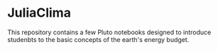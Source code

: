 # JuliaClima
This repository contains a few Pluto notebooks designed to introduce studenbts to the basic concepts of the earth's energy budget.
